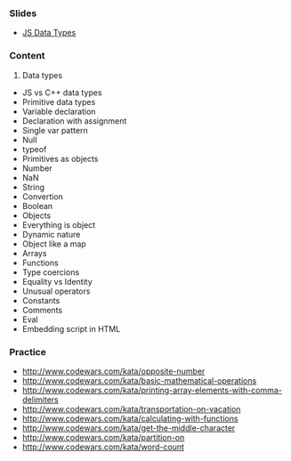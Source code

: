 ### Slides
- [JS Data Types](https://docs.google.com/presentation/d/1C1ri0y3tVPgbFSgg2u-ohUzZasT6WlPTB-dViNH1Eyo/embed)

### Content

1. Data types
  - JS vs C++ data types
  - Primitive data types
  - Variable declaration
  - Declaration with assignment
  - Single var pattern
  - Null
  - typeof
  - Primitives as objects
  - Number
  - NaN
  - String
  - Convertion
  - Boolean
  - Objects
  - Everything is object
  - Dynamic nature
  - Object like a map
  - Arrays
  - Functions
  - Type coercions
  - Equality vs Identity
  - Unusual operators
  - Constants
  - Comments
  - Eval
  - Embedding script in HTML

### Practice
  - http://www.codewars.com/kata/opposite-number
  - http://www.codewars.com/kata/basic-mathematical-operations
  - http://www.codewars.com/kata/printing-array-elements-with-comma-delimiters
  - http://www.codewars.com/kata/transportation-on-vacation
  - http://www.codewars.com/kata/calculating-with-functions
  - http://www.codewars.com/kata/get-the-middle-character
  - http://www.codewars.com/kata/partition-on
  - http://www.codewars.com/kata/word-count
